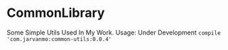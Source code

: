 # CommonLibrary
Some Simple Utils Used In My Work.
Usage:
Under Development
`compile 'com.jarvanmo:common-utils:0.0.4'`
